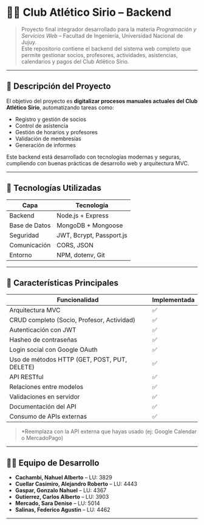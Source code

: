 # 🏋️‍♂️ Club Atlético Sirio – Backend

> Proyecto final integrador desarrollado para la materia *Programación y Servicios Web* – Facultad de Ingeniería, Universidad Nacional de Jujuy.  
Este repositorio contiene el backend del sistema web completo que permite gestionar socios, profesores, actividades, asistencias, calendarios y pagos del Club Atlético Sirio.

---

## 📌 Descripción del Proyecto

El objetivo del proyecto es **digitalizar procesos manuales actuales del Club Atlético Sirio**, automatizando tareas como:
- Registro y gestión de socios
- Control de asistencia
- Gestión de horarios y profesores
- Validación de membresías
- Generación de informes

Este backend está desarrollado con tecnologías modernas y seguras, cumpliendo con buenas prácticas de desarrollo web y arquitectura MVC.

---

## 🔧 Tecnologías Utilizadas

| Capa       | Tecnología                  |
|------------|-----------------------------|
| Backend    | Node.js + Express           |
| Base de Datos | MongoDB + Mongoose         |
| Seguridad  | JWT, Bcrypt, Passport.js    |
| Comunicación | CORS, JSON                 |
| Entorno    | NPM, dotenv, Git            |

---

## 🧩 Características Principales

| Funcionalidad                    | Implementada |
|----------------------------------|--------------|
| Arquitectura MVC                 | ✅            |
| CRUD completo (Socio, Profesor, Actividad) | ✅ |
| Autenticación con JWT            | ✅            |
| Hasheo de contraseñas            | ✅            |
| Login social con Google OAuth    | ✅            |
| Uso de métodos HTTP (GET, POST, PUT, DELETE) | ✅ |
| API RESTful                      | ✅            |
| Relaciones entre modelos         | ✅            |
| Validaciones en servidor         | ✅            |
| Documentación del API            | ✅            |
| Consumo de APIs externas         | ✅ |

> *Reemplaza con la API externa que hayas usado (ej: Google Calendar o MercadoPago)

---

## 🧑‍💼 Equipo de Desarrollo

- **Cachambi, Nahuel Alberto** – LU: 3829  
- **Cuellar Casimiro, Alejandro Roberto** – LU: 4443  
- **Gaspar, Gonzalo Nahuel** – LU: 4367  
- **Gutierrez, Carlos Alberto** – LU: 3903  
- **Mercado, Sara Denise** – LU: 5014  
- **Salinas, Federico Agustin** – LU: 4462  

---